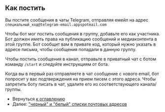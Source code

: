 ## Как постить

Вы постите сообщения в чаты Telegram, отправляя емейл на адрес `специальный_код@telegram-email.appspotmail.com`

Чтобы бот мог постить сообщения в группу, добавьте его как участника.
Бот должен иметь права на публикацию сообщений и медиаконтента в этой группе.
Бот сообщит вам в привате код, который нужно указать в адресе письма, чтобы сообщения попадали в данную группу.

Чтобы постить сообщения в канал, отправьте в приватный чат с ботом команду `/start` и следуйте инструкциям от бота.

Когда вы в первый раз отправляете в чат сообщение с нового email, бот попросит у вас подтверждения на прием писем с этого адреса.
Чтобы запретить боту писать в чат, удалите его из соответствующего канала/группы.

- Вернуться [к оглавлению](guide.md)
- Далее: ["черный" и "белый" списки почтовых адресов](stop_allow_list.md)
